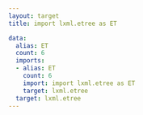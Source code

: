 ```yaml
---
layout: target
title: import lxml.etree as ET

data:
  alias: ET
  count: 6
  imports:
  - alias: ET
    count: 6
    import: import lxml.etree as ET
    target: lxml.etree
  target: lxml.etree
---
```


